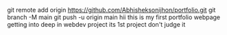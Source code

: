 git remote add origin https://github.com/Abhisheksonijhon/portfolio.git
git branch -M main
git push -u origin main
hii this is my first portfolio webpage getting into deep in webdev project its 1st project don't judge it
